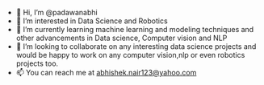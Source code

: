 - 👋 Hi, I’m @padawanabhi
- 👀 I’m interested in Data Science and Robotics
- 🌱 I’m currently learning machine learning and modeling techniques and other advancements in Data science, Computer vision and NLP
- 💞️ I’m looking to collaborate on any interesting data science projects and would be happy to work on any computer vision,nlp or even robotics projects too. 
- 📫 You can reach me at abhishek.nair123@yahoo.com

<!---
padawanabhi/padawanabhi is a ✨ special ✨ repository because its `README.md` (this file) appears on your GitHub profile.
You can click the Preview link to take a look at your changes.
--->
